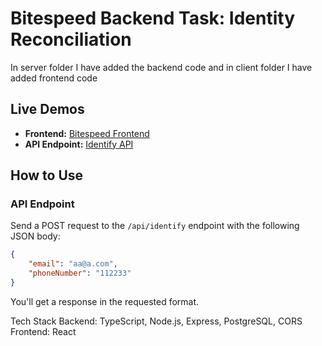# Bitespeed Backend Task: Identity Reconciliation

In server folder I have added the backend code and in client folder I have added frontend code

## Live Demos
- **Frontend:** [Bitespeed Frontend](https://omkar-bitespeed-frontend.vercel.app/)
- **API Endpoint:** [Identify API](https://omkar-bitespeed-backend.vercel.app/api/identify)

## How to Use

### API Endpoint
Send a POST request to the `/api/identify` endpoint with the following JSON body:
```json
{
    "email": "aa@a.com",
    "phoneNumber": "112233"
}
```
You'll get a response in the requested format.

Tech Stack
Backend: TypeScript, Node.js, Express, PostgreSQL, CORS
Frontend: React
